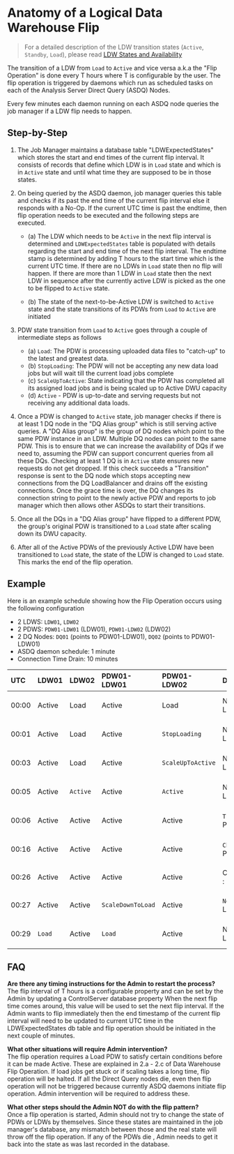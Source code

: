 # Anatomy of a Logical Data Warehouse Flip

> For a detailed description of the LDW transition states (`Active`, `Standby`, `Load`), please read [LDW States and Availability](./4-Understanding%20logical%20datawarehouses.md#logical-data-warehouse-status-and-availability)

The transition of a LDW from `Load` to `Active` and vice versa a.k.a the "Flip Operation" is done every T hours where T is configurable by the user.
The flip operation is triggered by daemons which run as scheduled tasks on each of the Analysis Server Direct Query (ASDQ) Nodes.

Every few minutes each daemon running on each ASDQ node queries the job manager if a LDW flip needs to happen.

## Step-by-Step

1. The Job Manager maintains a database table "LDWExpectedStates" which stores the start and end times of the current flip interval. It consists of records that define which LDW is in `Load` state and which is in `Active` state and until what time they are supposed to be in those states.
2. On being queried by the ASDQ daemon, job manager queries this table and checks if its past the end time of the current flip interval else it responds with a No-Op. If the current UTC time is past the endtime, then flip operation needs to be executed and the following steps are executed.
    * (a) The LDW which needs to be `Active` in the next flip interval is determined and `LDWExpectedStates` table is populated with details regarding the start and end time of the next flip interval. The endtime stamp is determined by adding T hours to the start time which is the current UTC time. If there are no LDWs in `Load` state then no flip will happen. If there are more than 1 LDW in `Load` state then the next LDW in sequence after the currently active LDW is picked as the one to be flipped to `Active` state.

    * (b) The state of the next-to-be-Active LDW is switched to `Active` state and the state transitions of its PDWs from `Load` to `Active` are initiated

3. PDW state transition from `Load` to `Active` goes through a couple of intermediate steps as follows
    * (a) `Load`: The PDW is processing uploaded data files to "catch-up" to the latest and greatest data.
    * (b) `StopLoading`: The PDW will not be accepting any new data load jobs but will wait till the current load jobs complete
    * (c) `ScaleUpToActive`: State indicating that the PDW has completed all its assigned load jobs and is being scaled up to Active DWU capacity
    * (d) `Active` - PDW is up-to-date and serving requests but not receiving any additional data loads.

4. Once a PDW is changed to `Active` state, job manager checks if there is at least 1 DQ node in the "DQ Alias group" which is still serving active queries. A "DQ Alias group" is the group of DQ nodes which point to the same PDW instance in an LDW. Multiple DQ nodes can point to the same PDW. This is to ensure that we can increase the availability of DQs if we need to, assuming the PDW can support concurrent queries from all these DQs. Checking at least 1 DQ is in `Active` state ensures new requests do not get dropped. If this check succeeds a "Transition" response is sent to the DQ node which stops accepting new connections from the DQ LoadBalancer and drains off the existing connections. Once the grace time is over, the DQ changes its connection string to point to the newly active PDW and reports to job manager which then allows other ASDQs to start their transitions.

5. Once all the DQs in a "DQ Alias group" have flipped to a different PDW, the group's original PDW is transitioned to a `Load` state after scaling down its DWU capacity.
6. After all of the Active PDWs of the previously Active LDW have been transitioned to `Load` state, the state of the LDW is changed to `Load` state. This marks the end of the flip operation.

## Example
Here is an example schedule showing how the Flip Operation occurs using the following configuration
* 2 LDWS: `LDW01`, `LDW02`
* 2 PDWS: `PDW01-LDW01` (LDW01), `PDW01-LDW02` (LDW02)
* 2 DQ Nodes: `DQ01` (points to PDW01-LDW01), `DQ02` (points to PDW01-LDW01)
* ASDQ daemon schedule: 1 minute
* Connection Time Drain: 10 minutes

| UTC | LDW01 | LDW02 | PDW01-LDW01 | PDW01-LDW02 | DQ01 | DQ02 |
|:----|:----|:----|:----|:----|:----|:----|
|00:00 | Active | Load | Active | Load | Normal : PDW01-LDW01 | Normal : PDW01-LDW01 |
|00:01 | Active | Load | Active | `StopLoading` | Normal : PDW01-LDW01 | Normal : PDW01-LDW01 |
|00:03 | Active | Load | Active | `ScaleUpToActive` | Normal : PDW01-LDW01 | Normal : PDW01-LDW01 |
|00:05 | Active | `Active` | Active | `Active` | Normal : PDW01-LDW01 | Normal : PDW01-LDW01 |
|00:06 | Active | Active | Active | Active | `Transition` : PDW01-LDW01 | Normal : PDW01-LDW01 |
|00:16 | Active | Active | Active | Active | `ChangeCompleted` : PDW01-LDW02 | Normal : PDW01-LDW01 |
|00:26 | Active | Active | Active | Active | ChangeCompleted : PDW01-LDW02 | `Transition` : PDW01-LDW01 |
|00:27 | Active | Active | `ScaleDownToLoad` | Active | `Normal` : PDW01-LDW02 | `Normal` : PDW02-LDW02 |
|00:29 | `Load` | Active | `Load` | Active | Normal : PDW01-LDW02 | Normal : PDW02-LDW02 |

## FAQ
**Are there any timing instructions for the Admin to restart the process?**  
The flip interval of T hours is a configurable property and can be set by the Admin by updating a ControlServer database property
When the next flip time comes around, this value will be used to set the next flip interval.
If the Admin wants to flip immediately then the end timestamp of the current flip interval will need to be updated to current UTC time in the LDWExpectedStates db table and flip operation should be initiated in the next couple of minutes.

**What other situations will require Admin intervention?**  
The flip operation requires a Load PDW to satisfy certain conditions before it can be made Active. These are explained in 2.a - 2.c of Data Warehouse Flip Operation. If load jobs get stuck or if scaling takes a long time, flip operation will be halted. If all the Direct Query nodes die, even then flip operation will not be triggered because currently ASDQ daemons initiate flip operation. Admin intervention will be required to address these.

**What other steps should the Admin NOT do with the flip pattern?**  
Once a flip operation is started, Admin should not try to change the state of PDWs or LDWs by themselves. Since these states are maintained in the job manager's database, any mismatch between those and the real state will throw off the flip operation. If any of the PDWs die , Admin needs to get it back into the state as was last recorded in the database.
